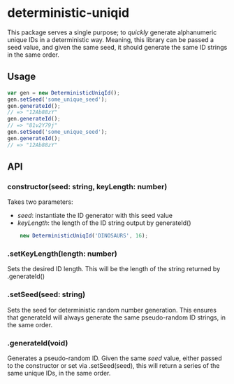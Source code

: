 # deterministic-uniqid

This package serves a single purpose; to _quickly_ generate alphanumeric unique IDs in a deterministic way. Meaning, this library can be passed a seed value, and given the same seed, it should generate the same ID strings in the same order. 

## Usage
```javascript
var gen = new DeterministicUniqId();
gen.setSeed('some_unique_seed');
gen.generateId();
// => "12Ab88zY"
gen.generateId();
// => "81v2Y79j"
gen.setSeed('some_unique_seed');
gen.generateId();
// => "12Ab88zY"
```

## API
### constructor(seed: string, keyLength: number)
Takes two parameters:
- _seed_: instantiate the ID generator with this seed value
- _keyLength_: the length of the ID string output by generateId()
```javascript
    new DeterministicUniqId('DINOSAURS', 16);
```

### .setKeyLength(length: number)
Sets the desired ID length. This will be the length of the string returned by .generateId()

### .setSeed(seed: string)
Sets the seed for deterministic random number generation. This ensures that generateId will always generate the same pseudo-random ID strings, in the same order.

### .generateId(void)
Generates a pseudo-random ID. Given the same _seed_ value, either passed to the constructor or set via .setSeed(seed), this will return a series of the same unique IDs, in the same order.